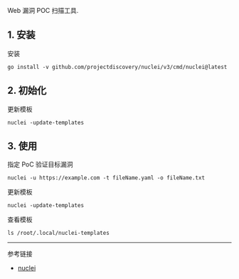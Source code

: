 Web 漏洞 POC 扫描工具.

## 1. 安装

安装

```
go install -v github.com/projectdiscovery/nuclei/v3/cmd/nuclei@latest
```

## 2. 初始化

更新模板

```
nuclei -update-templates
```

## 3. 使用

指定 PoC 验证目标漏洞

```
nuclei -u https://example.com -t fileName.yaml -o fileName.txt
```

更新模板

```
nuclei -update-templates
```

查看模板

```
ls /root/.local/nuclei-templates
```

---

参考链接

- [nuclei](https://www.kali.org/tools/nuclei/)

